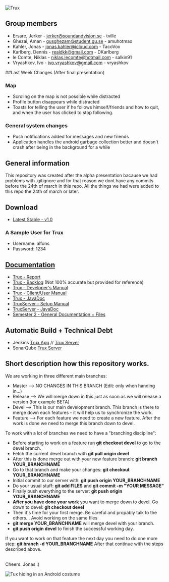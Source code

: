 ![Trux](../master/Docs/images/image00.png "Trux")<br>

## Group members
* Ersare, Jerker - <jerker@soundandvision.se> - tville
* Ghezai, Aman - <gusghezam@student.gu.se> - amuhotmax
* Kahler, Jonas - <jonas.kahler@icloud.com> - TacoVox
* Karlberg, Dennis - <realdkk@gmail.com> - DKarlberg
* le Comte, Niklas - <niklas.lecomte@hotmail.com> - salkin91
* Vryashkov, Ivo - <ivo.vryashkov@gmail.com> - vryashkov

##Last Week Changes (After final presentation)
### Map
* Scroling on the map is not possible while distracted
* Profile button disappears while distracted
* Toasts for telling the user if he follows himself/friends and how to quit, and when the user has clicked to stop following.

### General system changes
* Push notifications added for messages and new friends
* Application handles the android garbage collection better and doesn't crash after being in the background for a while

## General information
This repository was created after the alpha presentation bacause we had problems with .gitignore and for that reason we dont have any commits before the 24th of march in this repo. All the things we had were added to this repo the 24th of march or later.

## Download
* [Latest Stable - v1.0](../master/Trux/app/app-Trux.apk)

### A Sample User for Trux
* Username: alfons
* Password: 1234

## [Documentation](../master/Docs)
* [Trux - Report](../master/Docs/TruxReport.MD)
* [Trux - Backlog](../master/Docs/Backlog.xlsx) (Not 100% accurate but provided for reference)
* [Trux - Developer's Manual](../master/Docs/DeveloperManual.MD)
* [Trux - Client/User Manual](../master/Docs/UserManual.MD)
* [Trux - JavaDoc](http://derkahler.de/trux/appjdoc/)
* [TruxServer - Setup Manual](../master/Docs/ServerManual.MD)
* [TruxServer - JavaDoc](http://derkahler.de/trux/srvjdoc/)
* [Semester 2 - General Documentation + Files](https://github.com/TacoVox/Tux)

## Automatic Build + Technical Debt
* Jenkins [Trux App](http://derkahler.de:8080/job/Trux/) // [Trux Server](http://derkahler.de:8080/job/TruxServer/)
* SonarQube [Trux Server](http://www.derkahler.de:9000/dashboard/index/1)

## Short description how this repository works.
We are working in three different main branches:
* Master --> NO CHANGES IN THIS BRANCH (Edit: only when handing in...)
* Release --> We will merge down in this just as soon as we will release a version (for example BETA)
* Devel --> This is our main development branch. This branch is there to merge down each features - it will help us to synchronize the work.
* Feature --> For each feature we need to create a new feature. After the work is done we need to merge this branch down to devel.

To work with a lot of branches we need to have a "branching discipline":
* Before starting to work on a feature run <b>git checkout devel</b> to go to the devel branch.
* Fetch the current devel branch with <b>git pull origin devel</b>
* After this is done merge out with your new feature branch: <b>git branch YOUR_BRANCHNAME</b>
* Go to that branch and make your changes: <b>git checkout YOUR_BRANCHNAME</b>
* Initial commit to our server with: <b>git push origin YOUR_BRANCHNAME</b>
* Do your usual stuff: <b>git add FILES</b> and <b>git commit -m "YOUR MESSAGE"</b>
* Finally push everything to the server: <b>git push origin YOUR_BRANCHNAME</b>
* <b>After you have done your work</b> you want to merge down to devel. Go down to devel: <b>git checkout devel</b>
* Then it's time for your first merge. Be careful and propably talk to the others... Avoid working on the same files
* <b>git merge YOUR_BRANCHNAME</b> will merge devel with your branch.
* <b>git push origin devel</b> to finish the successful working day.

If you want to work on that feature the next day you need to do one more step: <b>git branch -d YOUR_BRANCHNAME</b>
After that continue with the steps described above.

<br>Cheers. Jonas :)

<img src="http://fc01.deviantart.net/fs71/f/2011/060/3/a/tux_in_android_robot_costume_2_by_whidden-d3aq9k0.png" alt="Tux hiding in an Android costume"><br>
